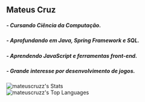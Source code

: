 ## Mateus Cruz

#####  - Cursando Ciência da Computação.<br/>
#####  - Aprofundando em Java, Spring Framework e SQL.<br/>
#####  - Aprendendo JavaScript e ferramentas front-end.<br/>
#####  - Grande interesse por desenvolvimento de jogos.<br/>

![mateuscruzz's Stats](https://github-readme-stats.vercel.app/api?username=mateuscruzz&theme=dark&show_icons=true&hide_border=true&count_private=true)<br/>
![mateuscruzz's Top Languages](https://github-readme-stats.vercel.app/api/top-langs/?username=mateuscruzz&theme=dark&show_icons=true&hide_border=true&layout=compact)
